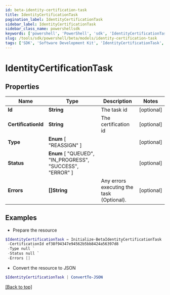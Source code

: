 ```yaml
---
id: beta-identity-certification-task
title: IdentityCertificationTask
pagination_label: IdentityCertificationTask
sidebar_label: IdentityCertificationTask
sidebar_class_name: powershellsdk
keywords: ['powershell', 'PowerShell', 'sdk', 'IdentityCertificationTask', 'BetaIdentityCertificationTask'] 
slug: /tools/sdk/powershell/beta/models/identity-certification-task
tags: ['SDK', 'Software Development Kit', 'IdentityCertificationTask', 'BetaIdentityCertificationTask']
---
```



# IdentityCertificationTask

## Properties

Name | Type | Description | Notes
------------ | ------------- | ------------- | -------------
**Id** | **String** | The task id | [optional] 
**CertificationId** | **String** | The certification id | [optional] 
**Type** |  **Enum** [  "REASSIGN" ] |  | [optional] 
**Status** |  **Enum** [  "QUEUED",    "IN_PROGRESS",    "SUCCESS",    "ERROR" ] |  | [optional] 
**Errors** | **[]String** | Any errors executing the task (Optional). | [optional] 

## Examples

- Prepare the resource
```powershell
$IdentityCertificationTask = Initialize-BetaIdentityCertificationTask  -Id abcd-ef12-3456 `
 -CertificationId ef38f94347e94562b5bb8424a56397d8 `
 -Type null `
 -Status null `
 -Errors []
```

- Convert the resource to JSON
```powershell
$IdentityCertificationTask | ConvertTo-JSON
```


[[Back to top]](#) 

